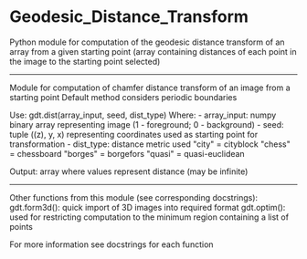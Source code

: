 # Geodesic_Distance_Transform
Python module for computation of the geodesic distance transform of an array from a given starting point (array containing distances of each point in the image to the starting point selected)

------------------------------------------------------------------------

Module for computation of chamfer distance transform of an image from a starting point
Default method considers periodic boundaries

Use: gdt.dist(array_input, seed, dist_type)
Where:
	- array_input: numpy binary array representing image (1 - foreground; 0 - background)
	- seed: tuple ((z), y, x) representing coordinates used as starting point for transformation
	- dist_type: distance metric used
		"city" = cityblock
		"chess" = chessboard
		"borges" = borgefors
		"quasi" = quasi-euclidean

Output: array where values represent distance (may be infinite)

----------------------------

Other functions from this module (see corresponding docstrings):
	gdt.form3d(): quick import of 3D images into required format
	gdt.optim(): used for restricting computation to the minimum region containing a list of points

For more information see docstrings for each function
